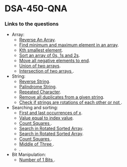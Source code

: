 # DSA-450-QNA

### Links to the questions
  - Array:
    - [Reverse An Array](https://practice.geeksforgeeks.org/problems/reverse-an-array).
    - [Find minimum and maximum element in an array](https://practice.geeksforgeeks.org/problems/find-minimum-and-maximum-element-in-an-array4428).
    - [Kth smallest element](https://practice.geeksforgeeks.org/problems/kth-smallest-element5635).
    - [Sort an array of 0s, 1s and 2s](https://practice.geeksforgeeks.org/problems/sort-an-array-of-0s-1s-and-2s4231).
    - [Move all negative elements to end](https://practice.geeksforgeeks.org/problems/move-all-negative-elements-to-end1813). 
    - [Union of two arrays](https://practice.geeksforgeeks.org/problems/union-of-two-arrays3538).
    - [Intersection of two arrays ](https://leetcode.com/problems/intersection-of-two-arrays/submissions/).
  - String:
    - [Reverse String](https://leetcode.com/problems/reverse-string).
    - [Palindrome String](https://practice.geeksforgeeks.org/problems/palindrome-string0817).
    - [Repeated Character](https://practice.geeksforgeeks.org/problems/repeated-character2058).
    - [Remove all duplicates from a given string](https://practice.geeksforgeeks.org/problems/remove-all-duplicates-from-a-given-string4321).
    - [Check if strings are rotations of each other or not ](https://practice.geeksforgeeks.org/problems/check-if-strings-are-rotations-of-each-other-or-not-1587115620).
  - Searching and sorting:
    - [First and last occurrences of x](https://practice.geeksforgeeks.org/problems/first-and-last-occurrences-of-x3116).
    - [Value equal to index value](https://practice.geeksforgeeks.org/problems/value-equal-to-index-value1330).
    - [Count Squares ](https://practice.geeksforgeeks.org/problems/count-squares3649).
    - [ Search in Rotated Sorted Array](https://leetcode.com/problems/search-in-rotated-sorted-array).
    - [Search in Rotated Sorted Array](https://leetcode.com/problems/search-in-rotated-sorted-array).
    - [Count Squares ](https://practice.geeksforgeeks.org/problems/count-squares3649).
    - [Middle of Three ](https://practice.geeksforgeeks.org/problems/count-squares3649).
    - []().
  - Bit Manipulation:
    - [Number of 1 Bits ](https://practice.geeksforgeeks.org/problems/set-bits0143).
